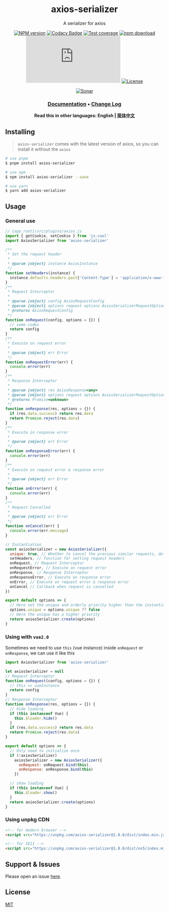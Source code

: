 <div style="text-align: center;" align="center">

# axios-serializer

A serializer for axios

[![NPM version][npm-image]][npm-url]
[![Codacy Badge][codacy-image]][codacy-url]
[![Test coverage][codecov-image]][codecov-url]
[![npm download][download-image]][download-url]
[![gzip][gzip-image]][gzip-url]
[![License][license-image]][license-url]

[![Sonar][sonar-image]][sonar-url]

</div>

<div style="text-align: center; margin-bottom: 20px;" align="center">

### **[Documentation](https://www.saqqdy.com/axios-serializer)** • **[Change Log](./CHANGELOG.md)**

**Read this in other languages: English | [简体中文](./README-zh_CN.md)**

</div>

## Installing

> `axios-serializer` comes with the latest version of axios, so you can install it without the `axios`

```bash
# use pnpm
$ pnpm install axios-serializer

# use npm
$ npm install axios-serializer --save

# use yarn
$ yarn add axios-serializer
```

## Usage

### General use

```js
// {app_root}/src/plugins/axios.js
import { getCookie, setCookie } from 'js-cool'
import AxiosSerializer from 'axios-serializer'

/**
 * Set the request header
 *
 * @param {object} instance AxiosInstance
 */
function setHeaders(instance) {
  instance.defaults.headers.post['Content-Type'] = 'application/x-www-form-urlencoded'
}
/**
 * Request Interceptor
 *
 * @param {object} config AxiosRequestConfig
 * @param {object} options request options AxiosSerializerRequestOptions
 * @returns AxiosRequestConfig
 */
function onRequest(config, options = {}) {
  // some codes
  return config
}
/**
 * Execute on request error
 *
 * @param {object} err Error
 */
function onRequestError(err) {
  console.error(err)
}
/**
 * Response Interceptor
 *
 * @param {object} res AxiosResponse<any>
 * @param {object} options request options AxiosSerializerRequestOptions
 * @returns Promise<unknown>
 */
function onResponse(res, options = {}) {
  if (res.data.success) return res.data
  return Promise.reject(res.data)
}
/**
 * Execute in response error
 *
 * @param {object} err Error
 */
function onResponseError(err) {
  console.error(err)
}
/**
 * Execute on request error & response error
 *
 * @param {object} err Error
 */
function onError(err) {
  console.error(err)
}
/**
 * Request Cancelled
 *
 * @param {object} err Error
 */
function onCancel(err) {
  console.error(err.message)
}

// Instantiation
const axiosSerializer = new AxiosSerializer({
  unique: true, // Whether to cancel the previous similar requests, default: false
  setHeaders, // function for setting request headers
  onRequest, // Request Interceptor
  onRequestError, // Execute on request error
  onResponse, // Response Interceptor
  onResponseError, // Execute on response error
  onError, // Execute on request error & response error
  onCancel // Callback when request is cancelled
})

export default options => {
  // Here set the unique and orderly priority higher than the instantiation configuration
  options.unique = options.unique ?? false
  // Here the unique has a higher priority
  return axiosSerializer.create(options)
}
```

### Using with `vue2.0`

Sometimes we need to use `this` (vue instance) inside `onRequest` or `onResponse`, we can use it like this

```js
import AxiosSerializer from 'axios-serializer'

let axiosSerializer = null
// Request Interceptor
function onRequest(config, options = {}) {
  // this => vueInstance
  return config
}
// Response Interceptor
function onResponse(res, options = {}) {
  // hide loading
  if (this instanceof Vue) {
    this.$loader.hide()
  }
  if (res.data.success) return res.data
  return Promise.reject(res.data)
}

export default options => {
  // Only need to initialize once
  if (!axiosSerializer)
    axiosSerializer = new AxiosSerializer({
      onRequest: onRequest.bind(this),
      onResponse: onResponse.bind(this)
    })

  // show loading
  if (this instanceof Vue) {
    this.$loader.show()
  }
  return axiosSerializer.create(options)
}
```

### Using unpkg CDN

```html
<!-- for modern browser -->
<script src="https://unpkg.com/axios-serializer@1.0.0/dist/index.min.js"></script>

<!-- for IE11 -->
<script src="https://unpkg.com/axios-serializer@1.0.0/dist/es5/index.min.js"></script>
```

## Support & Issues

Please open an issue [here](https://github.com/saqqdy/axios-serializer/issues).

## License

[MIT](LICENSE)

[npm-image]: https://img.shields.io/npm/v/axios-serializer.svg?style=flat-square
[npm-url]: https://npmjs.org/package/axios-serializer
[codacy-image]: https://app.codacy.com/project/badge/Grade/f70d4880e4ad4f40aa970eb9ee9d0696
[codacy-url]: https://www.codacy.com/gh/saqqdy/axios-serializer/dashboard?utm_source=github.com&utm_medium=referral&utm_content=saqqdy/axios-serializer&utm_campaign=Badge_Grade
[codecov-image]: https://img.shields.io/codecov/c/github/saqqdy/axios-serializer.svg?style=flat-square
[codecov-url]: https://codecov.io/github/saqqdy/axios-serializer?branch=master
[download-image]: https://img.shields.io/npm/dm/axios-serializer.svg?style=flat-square
[download-url]: https://npmjs.org/package/axios-serializer
[gzip-image]: http://img.badgesize.io/https://unpkg.com/axios-serializer/dist/index.min.js?compression=gzip&label=gzip%20size:%20JS
[gzip-url]: http://img.badgesize.io/https://unpkg.com/axios-serializer/dist/index.min.js?compression=gzip&label=gzip%20size:%20JS
[license-image]: https://img.shields.io/badge/License-MIT-blue.svg
[license-url]: LICENSE
[sonar-image]: https://sonarcloud.io/api/project_badges/quality_gate?project=saqqdy_axios-serializer
[sonar-url]: https://sonarcloud.io/dashboard?id=saqqdy_axios-serializer
